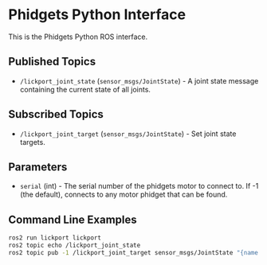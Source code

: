 Phidgets Python Interface
=========================

This is the Phidgets Python ROS interface.

Published Topics
----------------
* `/lickport_joint_state` (`sensor_msgs/JointState`) - A joint state message containing the current state of all joints.

Subscribed Topics
-----------------
* `/lickport_joint_target` (`sensor_msgs/JointState`) - Set joint state targets.

Parameters
----------
* `serial` (int) - The serial number of the phidgets motor to connect to.  If -1 (the default), connects to any motor phidget that can be found.

Command Line Examples
---------------------

```bash
ros2 run lickport lickport
ros2 topic echo /lickport_joint_state
ros2 topic pub -1 /lickport_joint_target sensor_msgs/JointState "{name: [x,y,z], position: [1000,1000,1000]}"
```
